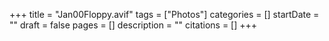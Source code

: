 +++
title = "Jan00Floppy.avif"
tags = ["Photos"]
categories = []
startDate = ""
draft = false
pages = []
description = ""
citations = []
+++
